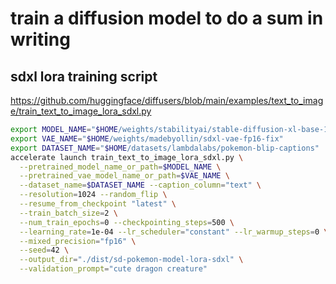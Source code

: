 # train a diffusion model to do a sum in writing

## sdxl lora training script
https://github.com/huggingface/diffusers/blob/main/examples/text_to_image/train_text_to_image_lora_sdxl.py

```bash
export MODEL_NAME="$HOME/weights/stabilityai/stable-diffusion-xl-base-1.0"
export VAE_NAME="$HOME/weights/madebyollin/sdxl-vae-fp16-fix"
export DATASET_NAME="$HOME/datasets/lambdalabs/pokemon-blip-captions"
accelerate launch train_text_to_image_lora_sdxl.py \
  --pretrained_model_name_or_path=$MODEL_NAME \
  --pretrained_vae_model_name_or_path=$VAE_NAME \
  --dataset_name=$DATASET_NAME --caption_column="text" \
  --resolution=1024 --random_flip \
  --resume_from_checkpoint "latest" \
  --train_batch_size=2 \
  --num_train_epochs=0 --checkpointing_steps=500 \
  --learning_rate=1e-04 --lr_scheduler="constant" --lr_warmup_steps=0 \
  --mixed_precision="fp16" \
  --seed=42 \
  --output_dir="./dist/sd-pokemon-model-lora-sdxl" \
  --validation_prompt="cute dragon creature"
```
